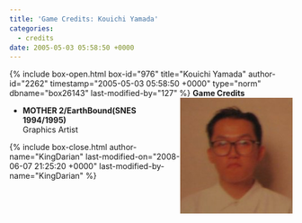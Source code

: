 ```yaml
---
title: 'Game Credits: Kouichi Yamada'
categories:
  - credits
date: 2005-05-03 05:58:50 +0000
---
```

{% include box-open.html box-id="976" title="Kouichi Yamada" author-id="2262" timestamp="2005-05-03 05:58:50 +0000" type="norm" dbname="box26143" last-modified-by="127" %}
<img src="kouichiyamada.JPG" align="right" />
<b>Game Credits</b>
<UL>
<LI><b>MOTHER 2/EarthBound(SNES 1994/1995)</b><BR />
Graphics Artist</LI>
</UL>
{% include box-close.html author-name="KingDarian" last-modified-on="2008-06-07 21:25:20 +0000" last-modified-by-name="KingDarian" %}
